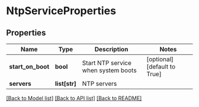 # NtpServiceProperties

## Properties
Name | Type | Description | Notes
------------ | ------------- | ------------- | -------------
**start_on_boot** | **bool** | Start NTP service when system boots | [optional] [default to True]
**servers** | **list[str]** | NTP servers | 

[[Back to Model list]](../README.md#documentation-for-models) [[Back to API list]](../README.md#documentation-for-api-endpoints) [[Back to README]](../README.md)

